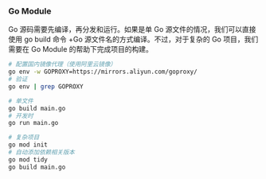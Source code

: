
### Go Module
Go 源码需要先编译，再分发和运行。如果是单 Go 源文件的情况，我们可以直接使用 go build 命令 +Go 源文件名的方式编译。不过，对于复杂的 Go 项目，我们需要在 Go Module 的帮助下完成项目的构建。  

```bash
# 配置国内镜像代理（使用阿里云镜像）
go env -w GOPROXY=https://mirrors.aliyun.com/goproxy/
# 验证
go env | grep GOPROXY

# 单文件
go build main.go
# 开发时
go run main.go

# 复杂项目
go mod init
# 自动添加依赖相关版本
go mod tidy
go build main.go
```
